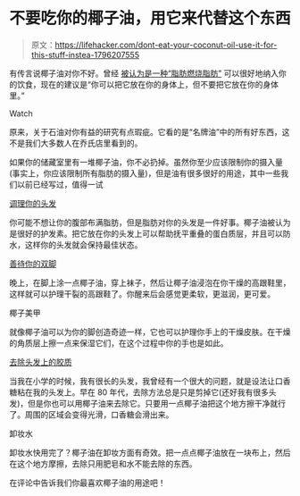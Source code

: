 # 不要吃你的椰子油，用它来代替这个东西

> 原文：<https://lifehacker.com/dont-eat-your-coconut-oil-use-it-for-this-stuff-instea-1796207555>

有传言说椰子油对你不好。曾经 [被认为是一种“脂肪燃烧脂肪”](https://www.lifehacker.com.au/2015/07/switch-to-coconut-oil-for-its-fat-burning-properties/) 可以很好地纳入你的饮食，现在的建议是“你可以把它放在你的身体上，但不要把它放在你的身体里。”

Watch

原来，关于石油对你有益的研究有点瑕疵。它看的是“名牌油”中的所有好东西，这不是我们大多数人在乔氏店里看到的。

如果你的储藏室里有一堆椰子油，你不必扔掉。虽然你至少应该限制你的摄入量(事实上，你应该限制所有脂肪的摄入量)，但是油有很多很好的用途，其中一些我们以前已经写过，值得一试

[调理你的头发](http://vitals.lifehacker.com/deep-condition-your-hair-with-coconut-oil-1786539052)

你可能不想让你的腹部布满脂肪，但是脂肪对你的头发是一件好事。椰子油被认为是很好的护发素。把它放在你的头发上可以帮助抚平重叠的蛋白质层，并且可以防水，这样你的头发就会保持最佳状态。

[善待你的双脚](http://lifehacker.com/treat-cracked-heels-overnight-with-coconut-oil-1721184868)

晚上，在脚上涂一点椰子油，穿上袜子，然后让椰子油浸泡在你干燥的高跟鞋里，这样就可以护理干裂的高跟鞋了。你醒来后会感觉更柔软，更滋润，更可爱。

椰子美甲

就像椰子油可以为你的脚创造奇迹一样，它也可以护理你手上的干燥皮肤。在干燥的角质层上擦一点来保湿它们，在这个过程中你的手也是如此。

[去除头发上的胶质](http://lifehacker.com/remove-gum-from-hair-with-coconut-oil-1789055838)

当我在小学的时候，我有很长的头发，我曾经有一个很大的问题，就是设法让口香糖粘在我的头发上。早在 80 年代，去除方法总是只是剪掉它(还好我有很多头发)，但是你也可以用椰子油来去除它。只要用一点椰子油把这个地方擦干净就行了。周围的区域会变得光滑，口香糖会滑出来。

卸妆水

卸妆水快用完了？椰子油在卸妆方面有奇效。把一点点椰子油放在一块布上，然后在这个地方摩擦，去除只用肥皂和水不能去除的东西。

在评论中告诉我们你最喜欢椰子油的用途吧！